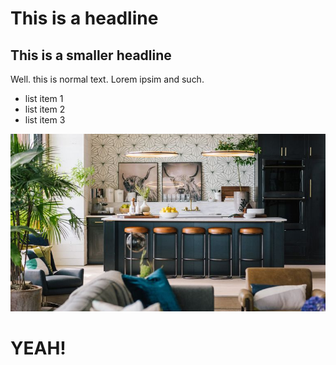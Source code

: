 # This is a headline

## This is a smaller headline

Well. this is normal text. Lorem ipsim and such.

* list item 1
* list item 2
* list item 3

![](z1.jpg)

# YEAH!

